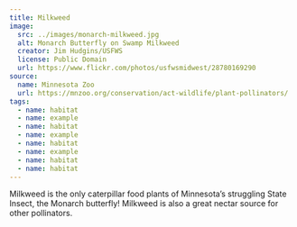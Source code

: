 ```yaml
---
title: Milkweed
image:
  src: ../images/monarch-milkweed.jpg
  alt: Monarch Butterfly on Swamp Milkweed
  creator: Jim Hudgins/USFWS
  license: Public Domain
  url: https://www.flickr.com/photos/usfwsmidwest/28780169290
source:
  name: Minnesota Zoo
  url: https://mnzoo.org/conservation/act-wildlife/plant-pollinators/
tags:
  - name: habitat
  - name: example
  - name: habitat
  - name: example
  - name: habitat
  - name: example
  - name: habitat
  - name: habitat
---
```


Milkweed is the only caterpillar food plants of Minnesota’s struggling State Insect, the Monarch butterfly!  Milkweed is also a great nectar source for other pollinators.

